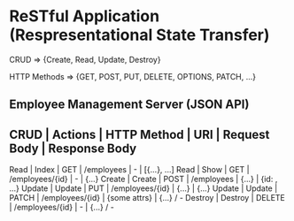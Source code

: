 # ReSTful Application (Respresentational State Transfer)

CRUD => {Create, Read, Update, Destroy}

HTTP Methods => {GET, POST, PUT, DELETE, OPTIONS, PATCH, ...}

## Employee Management Server (JSON API)

CRUD      |       Actions         |   HTTP Method     |          URI        |         Request Body            |     Response Body
----------------------------------------------------------------------------------------------------------------------------------------------
Read      |       Index           |      GET          |   /employees        |               -                 |       [{...}, ...]
Read      |       Show            |      GET          |   /employees/{id}   |               -                 |       {...}
Create    |       Create          |      POST         |   /employees        |             {...}               |       {id: , ...}
Update    |       Update          |      PUT          |   /employees/{id}   |             {...}               |       {...}
Update    |       Update          |      PATCH        |   /employees/{id}   |            {some attrs}         |       {...} / -
Destroy   |       Destroy         |      DELETE       |   /employees/{id}   |               -                 |       {...} / -
